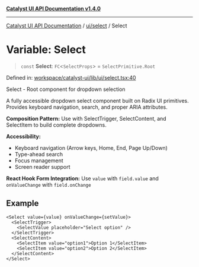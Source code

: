 [**Catalyst UI API Documentation v1.4.0**](../../../README.md)

---

[Catalyst UI API Documentation](../../../README.md) / [ui/select](../README.md) / Select

# Variable: Select

> `const` **Select**: `FC`\<`SelectProps`\> = `SelectPrimitive.Root`

Defined in: [workspace/catalyst-ui/lib/ui/select.tsx:40](https://github.com/TheBranchDriftCatalyst/catalyst-ui/blob/main/lib/ui/select.tsx#L40)

Select - Root component for dropdown selection

A fully accessible dropdown select component built on Radix UI primitives.
Provides keyboard navigation, search, and proper ARIA attributes.

**Composition Pattern:**
Use with SelectTrigger, SelectContent, and SelectItem to build complete dropdowns.

**Accessibility:**

- Keyboard navigation (Arrow keys, Home, End, Page Up/Down)
- Type-ahead search
- Focus management
- Screen reader support

**React Hook Form Integration:**
Use `value` with `field.value` and `onValueChange` with `field.onChange`

## Example

```tsx
<Select value={value} onValueChange={setValue}>
  <SelectTrigger>
    <SelectValue placeholder="Select option" />
  </SelectTrigger>
  <SelectContent>
    <SelectItem value="option1">Option 1</SelectItem>
    <SelectItem value="option2">Option 2</SelectItem>
  </SelectContent>
</Select>
```
